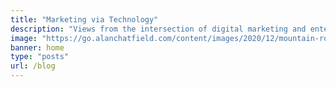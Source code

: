 ```yaml
---
title: "Marketing via Technology"
description: "Views from the intersection of digital marketing and enterprise technology"
image: "https://go.alanchatfield.com/content/images/2020/12/mountain-road-1556177_rgb-1.jpg"
banner: home
type: "posts"
url: /blog
---
```

